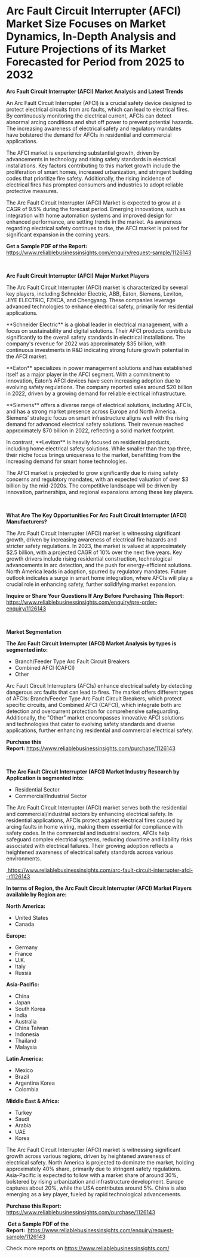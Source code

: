 <p><h1>Arc Fault Circuit Interrupter (AFCI) Market Size Focuses on Market Dynamics, In-Depth Analysis and Future Projections of its Market Forecasted for Period from 2025 to 2032</h1></p><p><strong>Arc Fault Circuit Interrupter (AFCI) Market Analysis and Latest Trends</strong></p>
<p><p>An Arc Fault Circuit Interrupter (AFCI) is a crucial safety device designed to protect electrical circuits from arc faults, which can lead to electrical fires. By continuously monitoring the electrical current, AFCIs can detect abnormal arcing conditions and shut off power to prevent potential hazards. The increasing awareness of electrical safety and regulatory mandates have bolstered the demand for AFCIs in residential and commercial applications.</p><p>The AFCI market is experiencing substantial growth, driven by advancements in technology and rising safety standards in electrical installations. Key factors contributing to this market growth include the proliferation of smart homes, increased urbanization, and stringent building codes that prioritize fire safety. Additionally, the rising incidence of electrical fires has prompted consumers and industries to adopt reliable protective measures.</p><p>The Arc Fault Circuit Interrupter (AFCI) Market is expected to grow at a CAGR of 9.5% during the forecast period. Emerging innovations, such as integration with home automation systems and improved design for enhanced performance, are setting trends in the market. As awareness regarding electrical safety continues to rise, the AFCI market is poised for significant expansion in the coming years.</p></p>
<p><strong>Get a Sample PDF of the Report:&nbsp;</strong> <a href="https://www.reliablebusinessinsights.com/enquiry/request-sample/1126143?utm_campaign=2323&utm_medium=2&utm_source=Github&utm_content=ia&utm_term=14022025&utm_id=arc-fault-circuit-interrupter-afci">https://www.reliablebusinessinsights.com/enquiry/request-sample/1126143</a></p>
<p>&nbsp;</p>
<p><strong>Arc Fault Circuit Interrupter (AFCI) Major Market Players</strong></p>
<p><p>The Arc Fault Circuit Interrupter (AFCI) market is characterized by several key players, including Schneider Electric, ABB, Eaton, Siemens, Leviton, JIYE ELECTRIC, FZKCA, and Chengyang. These companies leverage advanced technologies to enhance electrical safety, primarily for residential applications.</p><p>**Schneider Electric** is a global leader in electrical management, with a focus on sustainability and digital solutions. Their AFCI products contribute significantly to the overall safety standards in electrical installations. The company's revenue for 2022 was approximately $35 billion, with continuous investments in R&D indicating strong future growth potential in the AFCI market.</p><p>**Eaton** specializes in power management solutions and has established itself as a major player in the AFCI segment. With a commitment to innovation, Eaton’s AFCI devices have seen increasing adoption due to evolving safety regulations. The company reported sales around $20 billion in 2022, driven by a growing demand for reliable electrical infrastructure.</p><p>**Siemens** offers a diverse range of electrical solutions, including AFCIs, and has a strong market presence across Europe and North America. Siemens’ strategic focus on smart infrastructure aligns well with the rising demand for advanced electrical safety solutions. Their revenue reached approximately $70 billion in 2022, reflecting a solid market footprint.</p><p>In contrast, **Leviton** is heavily focused on residential products, including home electrical safety solutions. While smaller than the top three, their niche focus brings uniqueness to the market, benefitting from the increasing demand for smart home technologies.</p><p>The AFCI market is projected to grow significantly due to rising safety concerns and regulatory mandates, with an expected valuation of over $3 billion by the mid-2020s. The competitive landscape will be driven by innovation, partnerships, and regional expansions among these key players.</p></p>
<p>&nbsp;</p>
<p><strong>What Are The Key Opportunities For Arc Fault Circuit Interrupter (AFCI) Manufacturers?</strong></p>
<p><p>The Arc Fault Circuit Interrupter (AFCI) market is witnessing significant growth, driven by increasing awareness of electrical fire hazards and stricter safety regulations. In 2023, the market is valued at approximately $2.5 billion, with a projected CAGR of 10% over the next five years. Key growth drivers include rising residential construction, technological advancements in arc detection, and the push for energy-efficient solutions. North America leads in adoption, spurred by regulatory mandates. Future outlook indicates a surge in smart home integration, where AFCIs will play a crucial role in enhancing safety, further solidifying market expansion.</p></p>
<p><strong>Inquire or Share Your Questions If Any Before Purchasing This Report:</strong> <a href="https://www.reliablebusinessinsights.com/enquiry/pre-order-enquiry/1126143?utm_campaign=2323&utm_medium=2&utm_source=Github&utm_content=ia&utm_term=14022025&utm_id=arc-fault-circuit-interrupter-afci">https://www.reliablebusinessinsights.com/enquiry/pre-order-enquiry/1126143</a></p>
<p>&nbsp;</p>
<p><strong>Market Segmentation</strong></p>
<p><strong>The Arc Fault Circuit Interrupter (AFCI) Market Analysis by types is segmented into:</strong></p>
<p><ul><li>Branch/Feeder Type Arc Fault Circuit Breakers</li><li>Combined AFCI (CAFCI)</li><li>Other</li></ul></p>
<p><p>Arc Fault Circuit Interrupters (AFCIs) enhance electrical safety by detecting dangerous arc faults that can lead to fires. The market offers different types of AFCIs: Branch/Feeder Type Arc Fault Circuit Breakers, which protect specific circuits, and Combined AFCI (CAFCI), which integrate both arc detection and overcurrent protection for comprehensive safeguarding. Additionally, the "Other" market encompasses innovative AFCI solutions and technologies that cater to evolving safety standards and diverse applications, further enhancing residential and commercial electrical safety.</p></p>
<p><strong>Purchase this Report:&nbsp;</strong><a href="https://www.reliablebusinessinsights.com/purchase/1126143?utm_campaign=2323&utm_medium=2&utm_source=Github&utm_content=ia&utm_term=14022025&utm_id=arc-fault-circuit-interrupter-afci">https://www.reliablebusinessinsights.com/purchase/1126143</a></p>
<p>&nbsp;</p>
<p><strong>The Arc Fault Circuit Interrupter (AFCI) Market Industry Research by Application is segmented into:</strong></p>
<p><ul><li>Residential Sector</li><li>Commercial/Industrial Sector</li></ul></p>
<p><p>The Arc Fault Circuit Interrupter (AFCI) market serves both the residential and commercial/industrial sectors by enhancing electrical safety. In residential applications, AFCIs protect against electrical fires caused by arcing faults in home wiring, making them essential for compliance with safety codes. In the commercial and industrial sectors, AFCIs help safeguard complex electrical systems, reducing downtime and liability risks associated with electrical failures. Their growing adoption reflects a heightened awareness of electrical safety standards across various environments.</p></p>
<p><a href="https://www.reliablebusinessinsights.com/arc-fault-circuit-interrupter-afci--r1126143?utm_campaign=2323&utm_medium=2&utm_source=Github&utm_content=ia&utm_term=14022025&utm_id=arc-fault-circuit-interrupter-afci">&nbsp;https://www.reliablebusinessinsights.com/arc-fault-circuit-interrupter-afci--r1126143</a></p>
<p><strong>In terms of Region, the Arc Fault Circuit Interrupter (AFCI) Market Players available by Region are:</strong></p>
<p>
    <p> <strong> North America: </strong>
        <ul>
            <li>United States</li>
            <li>Canada</li>
        </ul>
        </p> 
    <p> <strong> Europe: </strong>
        <ul>
            <li>Germany</li>
            <li>France</li>
            <li>U.K.</li>
            <li>Italy</li>
            <li>Russia</li>
        </ul>
        </p> 
    <p> <strong> Asia-Pacific: </strong>
        <ul>
            <li>China</li>
            <li>Japan</li>
            <li>South Korea</li>
            <li>India</li>
            <li>Australia</li>
            <li>China Taiwan</li>
            <li>Indonesia</li>
            <li>Thailand</li>
            <li>Malaysia</li>
        </ul>
        </p> 
    <p> <strong> Latin America: </strong>
        <ul>
            <li>Mexico</li>
            <li>Brazil</li>
            <li>Argentina Korea</li>
            <li>Colombia</li>
        </ul>
        </p> 
    <p> <strong> Middle East & Africa: </strong>
        <ul>
            <li>Turkey</li>
            <li>Saudi</li>
            <li>Arabia</li>
            <li>UAE</li>
            <li>Korea</li>
        </ul>
    </p>
    </p>
<p><p>The Arc Fault Circuit Interrupter (AFCI) market is witnessing significant growth across various regions, driven by heightened awareness of electrical safety. North America is projected to dominate the market, holding approximately 40% share, primarily due to stringent safety regulations. Asia-Pacific is expected to follow with a market share of around 30%, bolstered by rising urbanization and infrastructure development. Europe captures about 20%, while the USA contributes around 5%. China is also emerging as a key player, fueled by rapid technological advancements.</p></p>
<p><strong>Purchase this Report: </strong><a href="https://www.reliablebusinessinsights.com/purchase/1126143?utm_campaign=2323&utm_medium=2&utm_source=Github&utm_content=ia&utm_term=14022025&utm_id=arc-fault-circuit-interrupter-afci">https://www.reliablebusinessinsights.com/purchase/1126143</a></p>
<p>&nbsp;<strong>Get a Sample PDF of the Report:&nbsp;&nbsp;</strong><a href="https://www.reliablebusinessinsights.com/enquiry/request-sample/1126143?utm_campaign=2323&utm_medium=2&utm_source=Github&utm_content=ia&utm_term=14022025&utm_id=arc-fault-circuit-interrupter-afci">https://www.reliablebusinessinsights.com/enquiry/request-sample/1126143</a></p>
<p><strong></strong></p>
<p>Check more reports on <a href="https://www.reliablebusinessinsights.com/?utm_campaign=2323&utm_medium=2&utm_source=Github&utm_content=ia&utm_term=14022025&utm_id=arc-fault-circuit-interrupter-afci">https://www.reliablebusinessinsights.com/</a></p>